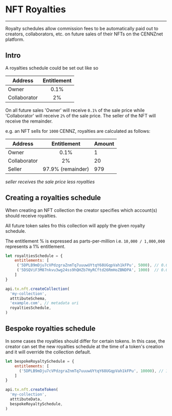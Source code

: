 # NFT Royalties
---

Royalty schedules allow commission fees to be automatically paid out to creators, collaborators, etc. on future sales of their NFTs on the CENNZnet platform.

## Intro
A royalties schedule could be set out like so

| Address       | Entitlement   |
| ------------- |:-------------:|
| Owner         | 0.1%          |
| Collaborator  | 2%            |

On all future sales 'Owner' will receive `0.1%` of the sale price while 'Collaborator' will receive `2%` of the sale price.
The seller of the NFT will receive the remainder.

e.g. an NFT sells for `1000` CENNZ, royalties are calculated as follows:

| Address       | Entitlement   |Amount|
| ------------- |:-------------:|-|
| Owner         | 0.1%          |1|
| Collaborator  | 2%            |20|
| Seller        | 97.9% (remainder)|979|         ||

*seller receives the sale price less royalties*

## Creating a royalties schedule
When creating an NFT collection the creator specifies which account(s) should receive royalties.

All future token sales fro this collection will apply the given royalty schedule.

The entitlement % is expressed as parts-per-million i.e. `10,000 / 1,000,000` represents a 1% entitlement.

```javascript
let royaltiesSchedule = {
    entitlements: [
     ('5DPLB9mDju7cVPdzgraZnmTq7uuuwUYtqY68UGqpVah1kFPu', 5000), // 0.05%
     ('5DSQViF3M87nkvu3wg24ss9hQHZb7HyRCftd26RmHoZBNDPA', 1000)  // 0.01%
    ]
}
```

```javascript
api.tx.nft.createCollection(
  'my-collection',
  atttibuteSchema,
  'example.com', // metadata uri
  royaltiesSchedule,
)
```

## Bespoke royalties schedule
In some cases the royalties should differ for certain tokens.
In this case, the creator can set the new royalties schedule at the time of a token's creation and it will override the collection default.

```javascript
let bespokeRoyaltySchedule = {
    entitlements: [
      ('5DPLB9mDju7cVPdzgraZnmTq7uuuwUYtqY68UGqpVah1kFPu', 10000), // 1%
    ]
}

api.tx.nft.createToken(
  'my-collection',
  atttibuteData,
  bespokeRoyaltySchedule,
)
```
